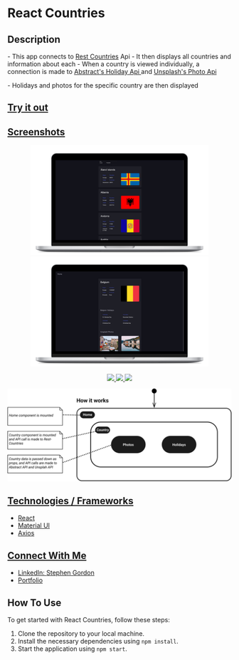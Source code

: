 # React Countries

<h2>Description</h2>
- This app connects to <a className='outsidelink' href='https://restcountries.com/'>Rest Countries</a> Api
- It then displays all countries and information about each
- When a country is viewed individually, a connection is made to <a className='outsidelink' href='https://www.abstractapi.com/'>Abstract's Holiday Api </a>and <a className='outsidelink' href='https://unsplash.com/developers'>Unsplash's Photo Api</a></p>
- Holidays and photos for the specific country are then displayed

<h2><a href="https://countries.stephengordon.ie/">Try it out</h2>

## Screenshots
<p align="center">
  <img src="./src/assets/countries1.png" width="400" />
  <img src="./src/assets/countries2.png" width="400" />
</p>

<p align="center">
  <img src="./src/assets/countiresphone1.png" width="200" />
  <img src="./src/assets/countiresphone2.png" width="200" />
  <img src="./src/assets/countiresphone3.png" width="200" />
</p>

![How it works](./src/assets/countriesDiagram.svg)


## Technologies / Frameworks
- React
- Material UI 
- Axios 


## Connect With Me
- LinkedIn: [Stephen Gordon](https://www.linkedin.com/in/ste-gordon/)
- [Portfolio](https://www.stephengordon.ie)


## How To Use

<p>To get started with React Countries, follow these steps:</p>

<ol>
	<li>Clone the repository to your local machine.</li>
	<li>Install the necessary dependencies using <code>npm install</code>.</li>
	<li>Start the application using <code>npm start</code>.</li>
</ol>
